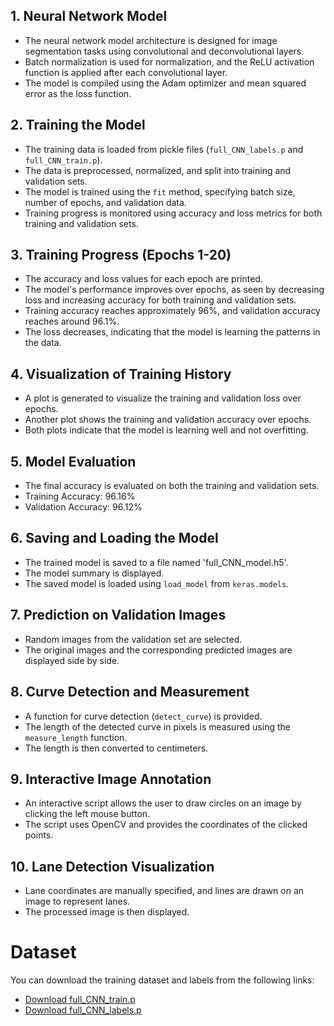 ## 1. Neural Network Model

- The neural network model architecture is designed for image segmentation tasks using convolutional and deconvolutional layers.
- Batch normalization is used for normalization, and the ReLU activation function is applied after each convolutional layer.
- The model is compiled using the Adam optimizer and mean squared error as the loss function.

## 2. Training the Model

- The training data is loaded from pickle files (`full_CNN_labels.p` and `full_CNN_train.p`).
- The data is preprocessed, normalized, and split into training and validation sets.
- The model is trained using the `fit` method, specifying batch size, number of epochs, and validation data.
- Training progress is monitored using accuracy and loss metrics for both training and validation sets.

## 3. Training Progress (Epochs 1-20)

- The accuracy and loss values for each epoch are printed.
- The model's performance improves over epochs, as seen by decreasing loss and increasing accuracy for both training and validation sets.
- Training accuracy reaches approximately 96%, and validation accuracy reaches around 96.1%.
- The loss decreases, indicating that the model is learning the patterns in the data.

## 4. Visualization of Training History

- A plot is generated to visualize the training and validation loss over epochs.
- Another plot shows the training and validation accuracy over epochs.
- Both plots indicate that the model is learning well and not overfitting.

## 5. Model Evaluation

- The final accuracy is evaluated on both the training and validation sets.
- Training Accuracy: 96.16%
- Validation Accuracy: 96.12%

## 6. Saving and Loading the Model

- The trained model is saved to a file named 'full_CNN_model.h5'.
- The model summary is displayed.
- The saved model is loaded using `load_model` from `keras.models`.

## 7. Prediction on Validation Images

- Random images from the validation set are selected.
- The original images and the corresponding predicted images are displayed side by side.

## 8. Curve Detection and Measurement

- A function for curve detection (`detect_curve`) is provided.
- The length of the detected curve in pixels is measured using the `measure_length` function.
- The length is then converted to centimeters.

## 9. Interactive Image Annotation

- An interactive script allows the user to draw circles on an image by clicking the left mouse button.
- The script uses OpenCV and provides the coordinates of the clicked points.

## 10. Lane Detection Visualization

- Lane coordinates are manually specified, and lines are drawn on an image to represent lanes.
- The processed image is then displayed.

# Dataset

You can download the training dataset and labels from the following links:

- [Download full_CNN_train.p](https://www.dropbox.com/s/rrh8lrdclzlnxzv/full_CNN_train.p?dl=1)
- [Download full_CNN_labels.p](https://www.dropbox.com/s/ak850zqqfy6ily0/full_CNN_labels.p?dl=1)

